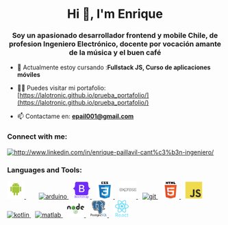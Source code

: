 <h1 align="center">Hi 👋, I'm Enrique</h1>
<h3 align="center">Soy un apasionado desarrollador frontend y mobile Chile, de profesion Ingeniero Electrónico, docente por vocación amante de la música y el buen café</h3>

- 🌱 Actualmente estoy cursando :**Fullstack JS, Curso de aplicaciones móviles**

- 👨‍💻 Puedes visitar mi portafolio: [https://lalotronic.github.io/prueba_portafolio/](https://lalotronic.github.io/prueba_portafolio/)

- 📫 Contactame en: **epail001@gmail.com**

<h3 align="left">Connect with me:</h3>
<p align="left">
<a href="https://linkedin.com/in/http://www.linkedin.com/in/enrique-paillavil-cant%c3%b3n-ingeniero/" target="blank"><img align="center" src="https://raw.githubusercontent.com/rahuldkjain/github-profile-readme-generator/master/src/images/icons/Social/linked-in-alt.svg" alt="http://www.linkedin.com/in/enrique-paillavil-cant%c3%b3n-ingeniero/" height="30" width="40" /></a>
</p>

<h3 align="left">Languages and Tools:</h3>

<p align="left">
    <a href="https://developer.android.com" target="_blank" rel="noreferrer">
        <span style="padding-right: 30px;">
            <img src="https://raw.githubusercontent.com/devicons/devicon/master/icons/android/android-original-wordmark.svg" alt="android" width="40" height="40"/>
        </span>
    </a>
    <a href="https://www.arduino.cc/" target="_blank" rel="noreferrer">
        <span style="padding-right: 10px;">
            <img src="https://cdn.worldvectorlogo.com/logos/arduino-1.svg" alt="arduino" width="40" height="40"/>
        </span>
    </a>
    <a href="https://getbootstrap.com" target="_blank" rel="noreferrer">
        <span style="padding-right: 10px;">
            <img src="https://raw.githubusercontent.com/devicons/devicon/master/icons/bootstrap/bootstrap-plain-wordmark.svg" alt="bootstrap" width="40" height="40"/>
        </span>
    </a>
    <a href="https://www.w3schools.com/css/" target="_blank" rel="noreferrer">
        <span style="padding-right: 10px;">
            <img src="https://raw.githubusercontent.com/devicons/devicon/master/icons/css3/css3-original-wordmark.svg" alt="css3" width="40" height="40"/>
        </span>
    </a>
    <a href="https://expressjs.com" target="_blank" rel="noreferrer">
        <span style="padding-right: 10px;">
            <img src="https://raw.githubusercontent.com/devicons/devicon/master/icons/express/express-original-wordmark.svg" alt="express" width="40" height="40"/>
        </span>
    </a>
    <a href="https://git-scm.com/" target="_blank" rel="noreferrer">
        <span style="padding-right: 10px;">
            <img src="https://www.vectorlogo.zone/logos/git-scm/git-scm-icon.svg" alt="git" width="40" height="40"/>
        </span>
    </a>
    <a href="https://www.w3.org/html/" target="_blank" rel="noreferrer">
        <span style="padding-right: 10px;">
            <img src="https://raw.githubusercontent.com/devicons/devicon/master/icons/html5/html5-original-wordmark.svg" alt="html5" width="40" height="40"/>
        </span>
    </a>
    <a href="https://developer.mozilla.org/en-US/docs/Web/JavaScript" target="_blank" rel="noreferrer">
        <span style="padding-right: 10px;">
            <img src="https://raw.githubusercontent.com/devicons/devicon/master/icons/javascript/javascript-original.svg" alt="javascript" width="40" height="40"/>
        </span>
    </a>
    <a href="https://kotlinlang.org" target="_blank" rel="noreferrer">
        <span style="padding-right: 10px;">
            <img src="https://www.vectorlogo.zone/logos/kotlinlang/kotlinlang-icon.svg" alt="kotlin" width="40" height="40"/>
        </span>
    </a>
    <a href="https://www.mathworks.com/" target="_blank" rel="noreferrer">
        <span style="padding-right: 10px;">
            <img src="https://upload.wikimedia.org/wikipedia/commons/2/21/Matlab_Logo.png" alt="matlab" width="40" height="40"/>
        </span>
    </a>
    <a href="https://nodejs.org" target="_blank" rel="noreferrer">
        <span style="padding-right: 10px;">
            <img src="https://raw.githubusercontent.com/devicons/devicon/master/icons/nodejs/nodejs-original-wordmark.svg" alt="nodejs" width="40" height="40"/>
        </span>
    </a>
    <a href="https://www.postgresql.org" target="_blank" rel="noreferrer">
        <span style="padding-right: 10px;">
            <img src="https://raw.githubusercontent.com/devicons/devicon/master/icons/postgresql/postgresql-original-wordmark.svg" alt="postgresql" width="40" height="40"/>
        </span>
    </a>
    <a href="https://reactjs.org/" target="_blank" rel="noreferrer">
        <span style="padding-right: 10px;">
            <img src="https://raw.githubusercontent.com/devicons/devicon/master/icons/react/react-original-wordmark.svg" alt="react" width="40" height="40"/>
        </span>
    </a>
</p>
